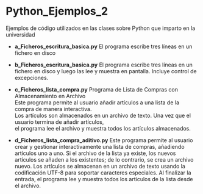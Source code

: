 # Python_Ejemplos_2
 Ejemplos de código utilizados en las clases sobre Python que imparto en la universidad

- **a_Ficheros_escritura_basica.py** 
El programa escribe tres líneas en un fichero en disco

- **b_Ficheros_escritura_basica.py** 
El programa escribe tres líneas en un fichero en disco y luego las lee 
y muestra en pantalla. 
Incluye control de excepciones.

- **c_Ficheros_lista_compra.py** 
Programa de Lista de Compras con Almacenamiento en Archivo<BR>
Este programa permite al usuario añadir artículos a una lista de la compra de manera interactiva.<BR>
Los artículos son almacenados en un archivo de texto. Una vez que el usuario termina de añadir artículos,<BR>
el programa lee el archivo y muestra todos los artículos almacenados.<BR>

- **d_Ficheros_lista_compra_aditivo.py**
Este programa permite al usuario crear y gestionar interactivamente una lista de compras, añadiendo artículos uno a uno. Si el archivo de la lista ya existe, los nuevos artículos se añaden a los existentes; de lo contrario, se crea un archivo nuevo. Los artículos se almacenan en un archivo de texto usando la codificación UTF-8 para soportar caracteres especiales. Al finalizar la entrada, el programa lee y muestra todos los artículos de la lista desde el archivo.

